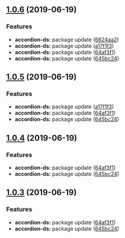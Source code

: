 <a name="1.0.6"></a>
## [1.0.6](https://github.com/MansoorBashaBellary/monorepo/compare/v1.0.7...v1.0.6) (2019-06-19)


### Features

* **accordion-ds:** package update ([6624aa2](https://github.com/MansoorBashaBellary/monorepo/commit/6624aa2))
* **accordion-ds:** package update ([a17f1f3](https://github.com/MansoorBashaBellary/monorepo/commit/a17f1f3))
* **accordion-ds:** package update ([64af3f1](https://github.com/MansoorBashaBellary/monorepo/commit/64af3f1))
* **accordion-ds:** package update ([645bc24](https://github.com/MansoorBashaBellary/monorepo/commit/645bc24))



<a name="1.0.5"></a>
## [1.0.5](https://github.com/MansoorBashaBellary/monorepo/compare/v1.0.7...v1.0.5) (2019-06-19)


### Features

* **accordion-ds:** package update ([a17f1f3](https://github.com/MansoorBashaBellary/monorepo/commit/a17f1f3))
* **accordion-ds:** package update ([64af3f1](https://github.com/MansoorBashaBellary/monorepo/commit/64af3f1))
* **accordion-ds:** package update ([645bc24](https://github.com/MansoorBashaBellary/monorepo/commit/645bc24))



<a name="1.0.4"></a>
## [1.0.4](https://github.com/MansoorBashaBellary/monorepo/compare/v1.0.7...v1.0.4) (2019-06-19)


### Features

* **accordion-ds:** package update ([64af3f1](https://github.com/MansoorBashaBellary/monorepo/commit/64af3f1))
* **accordion-ds:** package update ([645bc24](https://github.com/MansoorBashaBellary/monorepo/commit/645bc24))



<a name="1.0.3"></a>
## [1.0.3](https://github.com/MansoorBashaBellary/monorepo/compare/v1.0.7...v1.0.3) (2019-06-19)


### Features

* **accordion-ds:** package update ([64af3f1](https://github.com/MansoorBashaBellary/monorepo/commit/64af3f1))
* **accordion-ds:** package update ([645bc24](https://github.com/MansoorBashaBellary/monorepo/commit/645bc24))




